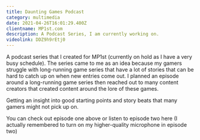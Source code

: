 ```yaml
---
title: Daunting Games Podcast
category: multimedia
date: 2021-04-26T16:01:29.400Z
clientname: MP1st.com
description: A Podcast Series, I am currently working on.
videolink: DDZ9h9rEtj0
---
```

A podcast series that I created for MP1st (currently on hold as I have a very busy schedule). The series came to me as an idea because my gamers struggle with long-running game series that have a lot of stories that can be hard to catch up on when new entries come out. I planned an episode around a long-running game series then reached out to many content creators that created content around the lore of these games. 

Getting an insight into good starting points and story beats that many gamers might not pick up on.



You can check out episode one above or listen to episode two here (I actually remembered to turn on my higher-quality microphone in episode two)